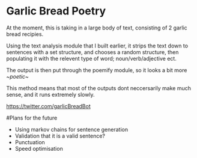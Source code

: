 # Garlic Bread Poetry


    
   At the moment, this is taking in a large body of text, consisting of 2 garlic bread recipies. 
    
   Using the text analysis module that I built earlier, it strips the text down to sentences with a set structure, and chooses a random structure, then populating it with the relevent type of word; noun/verb/adjective ect.
    
   The output is then put through the poemify module, so it looks a bit more ~*poetic*~
    
   This method means that most of the outputs dont neccersarily make much sense, and it runs extremely slowly.
    
    
   https://twitter.com/garlicBreadBot

#Plans for the future

    
- Using markov chains for sentence generation
- Validation that it is a valid sentence? 
- Punctuation
- Speed optimisation


